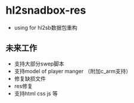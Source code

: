# hl2snadbox-res
- using for hl2sb数据包重构

## 未来工作
- 支持大部分swep脚本
- 支持model of player manger （附加c_arm支持）
- 修复缺损文件
- res修复
- 支持html css js 等
